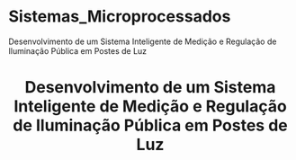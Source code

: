 # Sistemas_Microprocessados
Desenvolvimento de um Sistema Inteligente de Medição e Regulação de Iluminação Pública em Postes de Luz
<h1 align="center"> Desenvolvimento de um Sistema Inteligente de Medição e Regulação de Iluminação Pública em Postes de Luz </h1>
